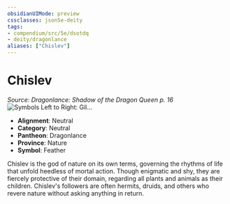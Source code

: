 ```yaml
---
obsidianUIMode: preview
cssclasses: json5e-deity
tags:
- compendium/src/5e/dsotdq
- deity/dragonlance
aliases: ["Chislev"]
---
```

# Chislev
*Source: Dragonlance: Shadow of the Dragon Queen p. 16* 
![Symbols Left to Right: Gil...](/2-Mechanics/CLI/deities/img/dsotdq-013-00-033-neutral-god-symbols.webp#symbol "Symbols Left to Right: Gilean, Chislev, and Lunitari")

- **Alignment**: Neutral
- **Category**: Neutral
- **Pantheon**: Dragonlance
- **Province**: Nature
- **Symbol**: Feather

Chislev is the god of nature on its own terms, governing the rhythms of life that unfold heedless of mortal action. Though enigmatic and shy, they are fiercely protective of their domain, regarding all plants and animals as their children. Chislev's followers are often hermits, druids, and others who revere nature without asking anything in return.